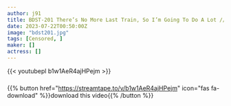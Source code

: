 ```yaml
---
author: j91
title: BDST-201 There’s No More Last Train, So I’m Going To Do A Lot /// I Can’t Help But Shoot 4 Times With An Orgasm Face At Close Range!
date: 2023-07-22T00:50:00Z
image: "bdst201.jpg"
tags: [Censored, ]
maker: []
actress: []
---
```



{{< youtubepl b1w1AeR4ajHPejm >}}
###

{{% button href="https://streamtape.to/v/b1w1AeR4ajHPejm" icon="fas fa-download" %}}download this video{{% /button %}}
